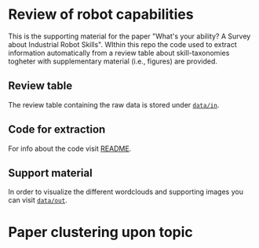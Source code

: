 # Review of robot capabilities

This is the supporting material for the paper "What's your ability? A Survey about Industrial Robot Skills". WIthin this repo the code used to extract information automatically from a review table about skill-taxonomies togheter with supplementary material (i.e., figures) are provided. 

## Review table

The review table containing the raw data is stored under [`data/in`](data/in/).

## Code for extraction

For info about the code visit [README](src/README.md).

## Support material

In order to visualize the different wordclouds and supporting images you can visit [`data/out`](data/out/).

# Paper clustering upon topic

